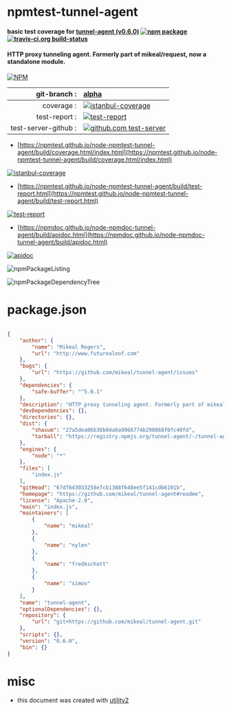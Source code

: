 # npmtest-tunnel-agent

#### basic test coverage for  [tunnel-agent (v0.6.0)](https://github.com/mikeal/tunnel-agent#readme)  [![npm package](https://img.shields.io/npm/v/npmtest-tunnel-agent.svg?style=flat-square)](https://www.npmjs.org/package/npmtest-tunnel-agent) [![travis-ci.org build-status](https://api.travis-ci.org/npmtest/node-npmtest-tunnel-agent.svg)](https://travis-ci.org/npmtest/node-npmtest-tunnel-agent)

#### HTTP proxy tunneling agent. Formerly part of mikeal/request, now a standalone module.

[![NPM](https://nodei.co/npm/tunnel-agent.png?downloads=true&downloadRank=true&stars=true)](https://www.npmjs.com/package/tunnel-agent)

| git-branch : | [alpha](https://github.com/npmtest/node-npmtest-tunnel-agent/tree/alpha)|
|--:|:--|
| coverage : | [![istanbul-coverage](https://npmtest.github.io/node-npmtest-tunnel-agent/build/coverage.badge.svg)](https://npmtest.github.io/node-npmtest-tunnel-agent/build/coverage.html/index.html)|
| test-report : | [![test-report](https://npmtest.github.io/node-npmtest-tunnel-agent/build/test-report.badge.svg)](https://npmtest.github.io/node-npmtest-tunnel-agent/build/test-report.html)|
| test-server-github : | [![github.com test-server](https://npmtest.github.io/node-npmtest-tunnel-agent/GitHub-Mark-32px.png)](https://npmtest.github.io/node-npmtest-tunnel-agent/build/app/index.html) | | build-artifacts : | [![build-artifacts](https://npmtest.github.io/node-npmtest-tunnel-agent/glyphicons_144_folder_open.png)](https://github.com/npmtest/node-npmtest-tunnel-agent/tree/gh-pages/build)|

- [https://npmtest.github.io/node-npmtest-tunnel-agent/build/coverage.html/index.html](https://npmtest.github.io/node-npmtest-tunnel-agent/build/coverage.html/index.html)

[![istanbul-coverage](https://npmtest.github.io/node-npmtest-tunnel-agent/build/screenCapture.buildCi.browser.%252Ftmp%252Fbuild%252Fcoverage.lib.html.png)](https://npmtest.github.io/node-npmtest-tunnel-agent/build/coverage.html/index.html)

- [https://npmtest.github.io/node-npmtest-tunnel-agent/build/test-report.html](https://npmtest.github.io/node-npmtest-tunnel-agent/build/test-report.html)

[![test-report](https://npmtest.github.io/node-npmtest-tunnel-agent/build/screenCapture.buildCi.browser.%252Ftmp%252Fbuild%252Ftest-report.html.png)](https://npmtest.github.io/node-npmtest-tunnel-agent/build/test-report.html)

- [https://npmdoc.github.io/node-npmdoc-tunnel-agent/build/apidoc.html](https://npmdoc.github.io/node-npmdoc-tunnel-agent/build/apidoc.html)

[![apidoc](https://npmdoc.github.io/node-npmdoc-tunnel-agent/build/screenCapture.buildCi.browser.%252Ftmp%252Fbuild%252Fapidoc.html.png)](https://npmdoc.github.io/node-npmdoc-tunnel-agent/build/apidoc.html)

![npmPackageListing](https://npmtest.github.io/node-npmtest-tunnel-agent/build/screenCapture.npmPackageListing.svg)

![npmPackageDependencyTree](https://npmtest.github.io/node-npmtest-tunnel-agent/build/screenCapture.npmPackageDependencyTree.svg)



# package.json

```json

{
    "author": {
        "name": "Mikeal Rogers",
        "url": "http://www.futurealoof.com"
    },
    "bugs": {
        "url": "https://github.com/mikeal/tunnel-agent/issues"
    },
    "dependencies": {
        "safe-buffer": "^5.0.1"
    },
    "description": "HTTP proxy tunneling agent. Formerly part of mikeal/request, now a standalone module.",
    "devDependencies": {},
    "directories": {},
    "dist": {
        "shasum": "27a5dea06b36b04a0a9966774b290868f0fc40fd",
        "tarball": "https://registry.npmjs.org/tunnel-agent/-/tunnel-agent-0.6.0.tgz"
    },
    "engines": {
        "node": "*"
    },
    "files": [
        "index.js"
    ],
    "gitHead": "67df643033258e7cb1388f648ee5f141cd66101b",
    "homepage": "https://github.com/mikeal/tunnel-agent#readme",
    "license": "Apache-2.0",
    "main": "index.js",
    "maintainers": [
        {
            "name": "mikeal"
        },
        {
            "name": "nylen"
        },
        {
            "name": "fredkschott"
        },
        {
            "name": "simov"
        }
    ],
    "name": "tunnel-agent",
    "optionalDependencies": {},
    "repository": {
        "url": "git+https://github.com/mikeal/tunnel-agent.git"
    },
    "scripts": {},
    "version": "0.6.0",
    "bin": {}
}
```



# misc
- this document was created with [utility2](https://github.com/kaizhu256/node-utility2)
